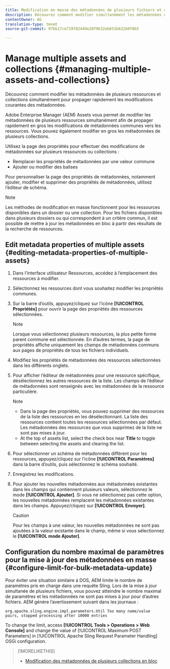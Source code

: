 ```yaml
---
title: Modification en masse des métadonnées de plusieurs fichiers et collections
description: Découvrez comment modifier simultanément les métadonnées de nombreux fichiers et collections afin de propager rapidement les modifications de métadonnées courantes.
contentOwner: AG
translation-type: tm+mt
source-git-commit: 97bb17ce719f82449e28f9b32eb651b632b0f8b5

---
```



# Manage multiple assets and collections {#managing-multiple-assets-and-collections}

Découvrez comment modifier les métadonnées de plusieurs ressources et collections simultanément pour propager rapidement les modifications courantes des métadonnées.

Adobe Enterprise Manager (AEM) Assets vous permet de modifier les métadonnées de plusieurs ressources simultanément afin de propager rapidement en gros les modifications de métadonnées communes vers les ressources. Vous pouvez également modifier en gros les métadonnées de plusieurs collections.

Utilisez la page des propriétés pour effectuer des modifications de métadonnées sur plusieurs ressources ou collections :

* Remplacer les propriétés de métadonnées par une valeur commune
* Ajouter ou modifier des balises

Pour personnaliser la page des propriétés de métadonnées, notamment ajouter, modifier et supprimer des propriétés de métadonnées, utilisez l’éditeur de schéma.

>[!NOTE]
>
>Les méthodes de modification en masse fonctionnent pour les ressources disponibles dans un dossier ou une collection. Pour les fichiers disponibles dans plusieurs dossiers ou qui correspondent à un critère commun, il est possible de mettre à jour les métadonnées en bloc à partir des résultats de la recherche de ressources.

## Edit metadata properties of multiple assets {#editing-metadata-properties-of-multiple-assets}

1. Dans l’interface utilisateur Ressources, accédez à l’emplacement des ressources à modifier.
1. Sélectionnez les ressources dont vous souhaitez modifier les propriétés communes.
1. Sur la barre d’outils, appuyez/cliquez sur l’icône **[!UICONTROL Propriétés]** pour ouvrir la page des propriétés des ressources sélectionnées.

   >[!NOTE]
   >
   >Lorsque vous sélectionnez plusieurs ressources, la plus petite forme parent commune est sélectionnée. En d’autres termes, la page de propriétés affiche uniquement les champs de métadonnées communs aux pages de propriétés de tous les fichiers individuels.

1. Modifiez les propriétés de métadonnées des ressources sélectionnées dans les différents onglets.
1. Pour afficher l’éditeur de métadonnées pour une ressource spécifique, désélectionnez les autres ressources de la liste. Les champs de l’éditeur de métadonnées sont renseignés avec les métadonnées de la ressource particulière.

   >[!NOTE]
   >
   >* Dans la page des propriétés, vous pouvez supprimer des ressources de la liste des ressources en les désélectionnant. La liste des ressources contient toutes les ressources sélectionnées par défaut. Les métadonnées des ressources que vous supprimez de la liste ne sont pas mises à jour.
   >* At the top of assets list, select the check box near **Title** to toggle between selecting the assets and clearing the list.


1. Pour sélectionner un schéma de métadonnées différent pour les ressources, appuyez/cliquez sur l’icône **[!UICONTROL Paramètres]** dans la barre d’outils, puis sélectionnez le schéma souhaité.
1. Enregistrez les modifications.
1. Pour ajouter les nouvelles métadonnées aux métadonnées existantes dans les champs qui contiennent plusieurs valeurs, sélectionnez le mode **[!UICONTROL Ajouter]**. Si vous ne sélectionnez pas cette option, les nouvelles métadonnées remplacent les métadonnées existantes dans les champs. Appuyez/cliquez sur **[!UICONTROL Envoyer]**.

   >[!CAUTION]
   >
   >Pour les champs à une valeur, les nouvelles métadonnées ne sont pas ajoutées à la valeur existante dans le champ, même si vous sélectionnez le **[!UICONTROL mode Ajouter]**.

## Configuration du nombre maximal de paramètres pour la mise à jour des métadonnées en masse {#configure-limit-for-bulk-metadata-update}

Pour éviter une situation similaire à DOS, AEM limite le nombre de paramètres pris en charge dans une requête Sling. Lors de la mise à jour simultanée de plusieurs fichiers, vous pouvez atteindre le nombre maximal de paramètres et les métadonnées ne sont pas mises à jour pour d’autres fichiers. AEM génère l’avertissement suivant dans les journaux :

`org.apache.sling.engine.impl.parameters.Util Too many name/value pairs, stopped processing after 10000 entries`

To change the limit, access **[!UICONTROL Tools > Operations > Web Console]** and change the value of [!UICONTROL Maximum POST Parameters] in [!UICONTROL Apache Sling Request Parameter Handling] OSGi configuration.

>[!MORELIKETHIS]
>
>* [Modification des métadonnées de plusieurs collections en bloc](managing-collections-touch-ui.md#editing-collection-metadata-in-bulk)